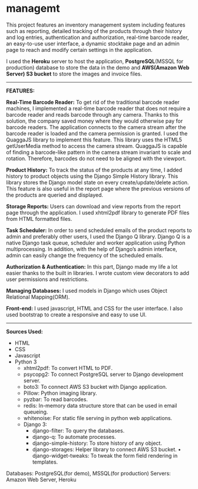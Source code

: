 # managemt

This project features an inventory management system including features such as reporting, detailed tracking of the products through their history and log entries, authentication and authorization, real-time barcode reader, an easy-to-use user interface, a dynamic stocktake page and an admin page to reach and modify certain settings in the application.

I used the <b>Heroku</b> server to host the application, <b>PostgreSQL</b>(MSSQL for production) database to store the data in the demo and <b>AWS(Amazon Web Server) S3 bucket</b> to store the images and invoice files.

<hr>

<b>FEATURES:</b>

<b>Real-Time Barcode Reader:</b> To get rid of the traditional barcode reader machines, I implemented a real-time barcode reader that does not require a barcode reader and reads barcode through any camera. Thanks to this solution, the company saved money where they would otherwise pay for barcode readers. The application connects to the camera stream after the barcode reader is loaded and the camera permission is granted. I used the QuaggaJS library to implement this feature. This library uses the HTML5 getUserMedia method to access the camera stream. QuaggaJS is capable of finding a barcode-like pattern in the camera stream invariant to scale and rotation. Therefore, barcodes do not need to be aligned with the viewport.

<b>Product History:</b> To track the status of the products at any time, I added history to product objects using the Django Simple History library. This library stores the Django model state on every create/update/delete action. This feature is also useful in the report page where the previous versions of the products are queried and displayed.

<b>Storage Reports:</b> Users can download and view reports from the report page through the application. I used xhtml2pdf library to generate PDF files from HTML formatted files.

<b>Task Scheduler:</b> In order to send scheduled emails of the product reports to admin and preferably other users, I used the Django Q library. Django Q is a native Django task queue, scheduler and worker application using Python multiprocessing. In addition, with the help of Django’s admin interface, admin can easily change the frequency of the scheduled emails.

<b>Authorization & Authentication:</b> In this part, Django made my life a lot easier thanks to the built in libraries. I wrote custom view decorators to add user permissions and restrictions.

<b>Managing Databases:</b> I used models in Django which uses Object Relational Mapping(ORM).

<b>Front-end:</b> I used javascript, HTML and CSS for the user interface. I also used bootstrap to create a responsive and easy to use UI.


<hr>
<b> Sources Used: </b>

* HTML
* CSS
* Javascript 
* Python 3
    * xhtml2pdf: To convert HTML to PDF.
    * psycopg2: To connect PostgreSQL server to Django development
      server.
    * boto3: To connect AWS S3 bucket with Django application.
    * Pillow: Python imaging library.
    * pyzbar: To read barcodes.
    * redis: In-memory data structure store that can be used in email
      queueing.
    * whitenoise: For static file serving in python web applications.
    * Django 3:
        * django-filter: To query the databases.
        * django-q: To automate processes.
        * django-simple-history: To store history of any object.
        * django-storages: Helper library to connect AWS S3 bucket. • django-widget-tweaks: To tweak the form field rendering in
        templates.
    
Databases: PostgreSQL(for demo), MSSQL(for production) Servers: Amazon Web Server, Heroku
